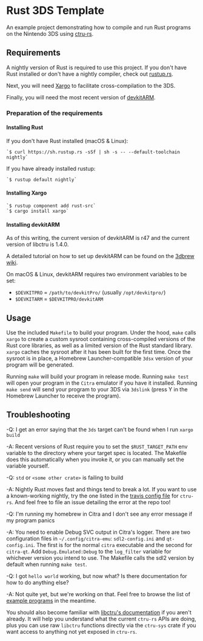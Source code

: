 # Rust 3DS Template

An example project demonstrating how to compile and run Rust programs on the Nintendo 3DS using [ctru-rs](https://github.com/rust3ds/ctru-rs).

## Requirements

A nightly version of Rust is required to use this project. If you don't have Rust installed or don't have a nightly compiler, check out [rustup.rs](https://rustup.rs).

Next, you will need [Xargo](https://github.com/japaric/xargo) to facilitate cross-compilation to the 3DS.

Finally, you will need the most recent version of [devkitARM](http://sourceforge.net/projects/devkitpro/files/devkitARM/).

### Preparation of the requirements

#### Installing Rust

If you don't have Rust installed (macOS & Linux): 

    `$ curl https://sh.rustup.rs -sSf | sh -s -- --default-toolchain nightly`

If you have already installed rustup: 

    `$ rustup default nightly`

#### Installing Xargo

    `$ rustup component add rust-src`
    `$ cargo install xargo`

#### Installing devkitARM

As of this writing, the current version of devkitARM is r47 and the current version of libctru is 1.4.0.

A detailed tutorial on how to set up devkitARM can be found on the [3dbrew wiki](http://3dbrew.org/wiki/Setting_up_Development_Environment).

On macOS & Linux, devkitARM requires two environment variables to be set:

* `$DEVKITPRO` = `/path/to/devkitPro/` (usually `/opt/devkitpro/`)
* `$DEVKITARM` = `$DEVKITPRO/devkitARM`

## Usage

Use the included `Makefile` to build your program. Under the hood, `make` calls `xargo` to create a custom sysroot containing cross-compiled versions of the Rust core libraries, as well as a limited version of the Rust standard library. `xargo` caches the sysroot after it has been built for the first time. Once the sysroot is in place, a Homebrew Launcher-compatible `3dsx` version of your program will be generated.

Running `make` will build your program in release mode. Running `make test` will open your program in the `Citra` emulator if you have it installed. Running `make send` will send your program to your 3DS via `3dslink` (press Y in the Homebrew Launcher to receive the program).

## Troubleshooting

-Q: I get an error saying that the `3ds` target can't be found when I run `xargo build`

-A: Recent versions of Rust require you to set the `$RUST_TARGET_PATH` env variable to the directory where your target spec is located. The Makefile does this automatically when you invoke it, or you can manually set the variable yourself.

-Q: `std` or `<some other crate>` is failing to build

-A: Nightly Rust moves fast and things tend to break a lot. If you want to use a known-working nightly, try the one listed in the [travis config file](https://github.com/rust3ds/ctru-rs/blob/master/.travis.yml#L3-L4) for `ctru-rs`. And feel free to file an issue detailing the error at the repo too!

-Q: I'm running my homebrew in Citra and I don't see any error message if my program panics

-A: You need to enable Debug SVC output in Citra's logger. There are two configuration files in `~/.config/citra-emu`: `sdl2-config.ini` and `qt-config.ini`. The first is for the normal `citra` executable and the second for `citra-qt`. Add `Debug.Emulated:Debug` to the `log_filter` variable for whichever version you intend to use. The Makefile calls the sdl2 version by default when running `make test`.

-Q: I got `hello world` working, but now what? Is there documentation for how to do anything else?

-A: Not quite yet, but we're working on that. Feel free to browse the list of [example programs](https://github.com/rust3ds/ctru-rs/tree/master/examples/src/bin) in the meantime.

You should also become familiar with [libctru's documentation](http://smealum.github.io/ctrulib/) if you aren't already. It will help you understand what the current `ctru-rs` APIs are doing, plus you can use raw `libctru` functions directly via the `ctru-sys` crate if you want access to anything not yet exposed in `ctru-rs`.
